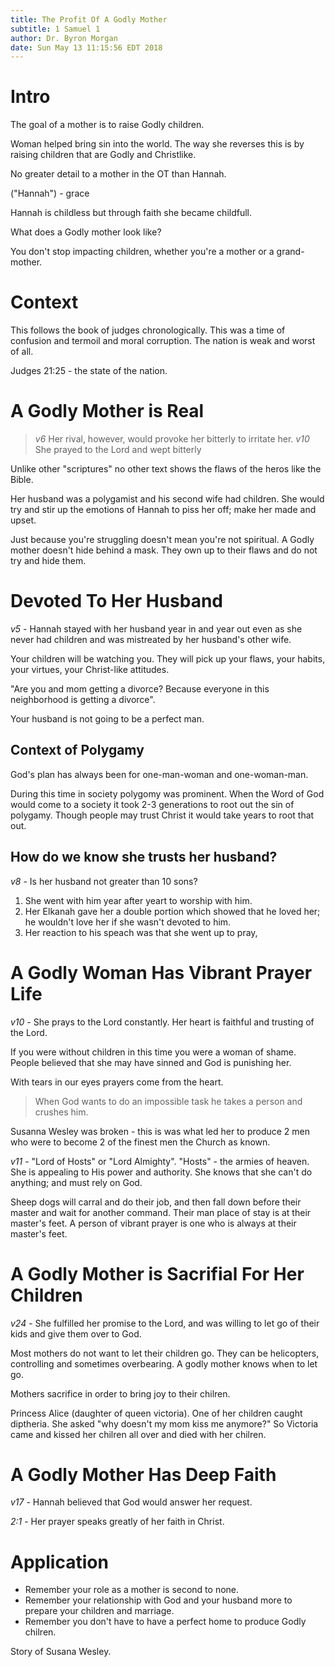```yaml
---
title: The Profit Of A Godly Mother
subtitle: 1 Samuel 1
author: Dr. Byron Morgan
date: Sun May 13 11:15:56 EDT 2018
---
```


# Intro

The goal of a mother is to raise Godly children.

Woman helped bring sin into the world. The way she reverses this is by raising
children that are Godly and Christlike.

No greater detail to a mother in the OT than Hannah.

("Hannah") - grace

Hannah is childless but through faith she became childfull.

What does a Godly mother look like?

You don't stop impacting children, whether you're a mother or a grand-mother.

# Context

This follows the book of judges chronologically. This was a time of confusion
and termoil and moral corruption. The nation is weak and worst of all.

Judges 21:25 - the state of the nation.

# A Godly Mother is Real

> _v6_  Her rival, however, would provoke her bitterly to irritate her.
> _v10_ She prayed to the Lord and wept bitterly

Unlike other "scriptures" no other text shows the flaws of the heros like the
Bible.

Her husband was a polygamist and his second wife had children. She would try and
stir up the emotions of Hannah to piss her off; make her made and upset.

Just because you're struggling doesn't mean you're not spiritual. A Godly mother
doesn't hide behind a mask. They own up to their flaws and do not try and hide
them. 

# Devoted To Her Husband

_v5_ - Hannah stayed with her husband year in and year out even as she never had
children and was mistreated by her husband's other wife. 

Your children will be watching you. They will pick up your flaws, your habits,
your virtues, your Christ-like attitudes. 

"Are you and mom getting a divorce? Because everyone in this neighborhood is
getting a divorce".

Your husband is not going to be a perfect man. 

## Context of Polygamy

God's plan has always been for one-man-woman and one-woman-man.

During this time in society polygomy was prominent. When the Word of God would
come to a society it took 2-3 generations to root out the sin of polygamy.
Though people may trust Christ it would take years to root that out.

## How do we know she trusts her husband? 

_v8_ - Is her husband not greater than 10 sons? 

1. She went with him year after yeart to worship with him.
1. Her Elkanah gave her a double portion which showed that he loved her; he
   wouldn't love her if she wasn't devoted to him.
1. Her reaction to his speach was that she went up to pray,


# A Godly Woman Has Vibrant Prayer Life

_v10_ - She prays to the Lord constantly. Her heart is faithful and trusting of
the Lord. 

If you were without children in this time you were a woman of shame. People
believed that she may have sinned and God is punishing her.

With tears in our eyes prayers come from the heart.

> When God wants to do an impossible task he takes a person and crushes him.

Susanna Wesley was broken - this is was what led her to produce 2 men who were
to become 2 of the finest men the Church as known.

_v11_ - "Lord of Hosts" or "Lord Almighty". "Hosts" - the armies of heaven. She
is appealing to His power and authority. She knows that she can't do anything;
and must rely on God.

Sheep dogs will carral and do their job, and then fall down before their master
and wait for another command. Their man place of stay is at  their master's
feet. A person of vibrant prayer is one who is always at their master's feet.

# A Godly Mother is Sacrifial For Her Children

_v24_ - She fulfilled her promise to the Lord, and was willing to let go of
their kids and give them over to God. 

Most mothers do not want to let their children go. They can be helicopters,
controlling and sometimes overbearing. A godly mother knows when to let go.

Mothers sacrifice in order to bring joy to their chilren.

Princess Alice  (daughter of queen victoria). One of her children caught
diptheria. She asked "why doesn't my mom kiss me anymore?" So Victoria came and
kissed her chilren all over and died with her chilren.

# A Godly Mother Has Deep Faith

_v17_ - Hannah believed that God would answer her request. 

_2:1_ - Her prayer speaks greatly of her faith in Christ.

# Application

* Remember your role as a mother is second to none. 
* Remember your relationship with God and your husband more to prepare your
    children and marriage.
* Remember you don't have to have a perfect home to produce Godly chilren.

Story of Susana Wesley.
